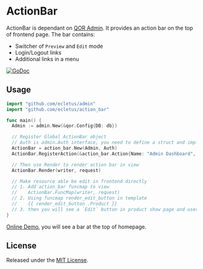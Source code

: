 # ActionBar

ActionBar is dependant on [QOR Admin](https://github.com/ecletus/admin). It provides an action bar on the top of frontend page. The bar contains:

* Switcher of `Preview` and `Edit` mode
* Login/Logout links
* Additional links in a menu

[![GoDoc](https://godoc.org/github.com/ecletus/action_bar?status.svg)](https://godoc.org/github.com/ecletus/action_bar)

## Usage

```go
import "github.com/ecletus/admin"
import "github.com/ecletus/action_bar"

func main() {
  Admin := admin.New(&qor.Config{DB: db})

  // Register Global ActionBar object
  // Auth is admin.Auth interface, you need to define a struct and implements interface's functions
  ActionBar = action_bar.New(Admin, Auth)
  ActionBar.RegisterAction(&action_bar.Action{Name: "Admin Dashboard", Link: "/admin"})

  // Then use Render to render action bar in view
  ActionBar.Render(writer, request)

  // Make resource able be edit in frontend directly
  // 1. Add action_bar funcmap to view
  //    ActionBar.FuncMap(writer, request)
  // 2. Using funcmap render_edit_button in template
  //    {{ render_edit_button .Product }}
  // 3. then you will see a `Edit` button in product show page and user could edit product' info in frontend
}

```

[Online Demo](http://demo.getqor.com/), you will see a bar at the top of homepage.

## License

Released under the [MIT License](http://opensource.org/licenses/MIT).

